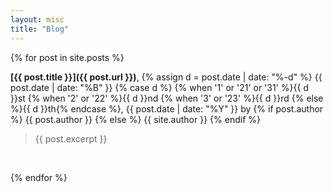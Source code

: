 ```yaml
---
layout: misc
title: "Blog"
---
```


{% for post in site.posts %}

**[{{ post.title }}]({{ post.url }})**, {% assign d = post.date | date: "%-d"  %} {{ post.date | date: "%B" }} {% case d %} {% when '1' or '21' or '31' %}{{ d }}st {% when '2' or '22' %}{{ d }}nd {% when '3' or '23' %}{{ d }}rd  {% else %}{{ d }}th{% endcase %}, {{ post.date | date: "%Y" }} by {% if post.author %} {{ post.author }} {% else %} {{ site.author }} {% endif %}

> {{ post.excerpt }}

&nbsp;

{% endfor %}
